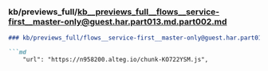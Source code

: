 ### kb/previews_full/kb__previews_full__flows__service-first__master-only@guest.har.part013.md.part002.md

```md
### kb/previews_full/flows__service-first__master-only@guest.har.part013.md (part 002)

```md
    "url": "https://n958200.alteg.io/chunk-KO722YSM.js",
         
```

```

```
